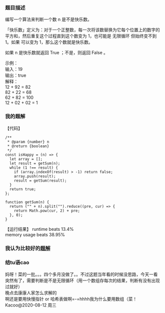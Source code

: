 ### 题目描述
编写一个算法来判断一个数 n 是不是快乐数。

「快乐数」定义为：对于一个正整数，每一次将该数替换为它每个位置上的数字的平方和，然后重复这个过程直到这个数变为 1，也可能是 无限循环 但始终变不到 1。如果 可以变为  1，那么这个数就是快乐数。

如果 n 是快乐数就返回 True ；不是，则返回 False 。

示例：  
输入：19  
输出：true  
解释：  
12 + 92 = 82  
82 + 22 = 68  
62 + 82 = 100  
12 + 02 + 02 = 1  
### 我的题解
【代码】  
```
/**
 * @param {number} n
 * @return {boolean}
 */
const isHappy = (n) => {
  let array = [];
  let result = getSum(n);
  while (1 !== result) {
    if (array.indexOf(result) > -1) return false;
    array.push(result);
    result = getSum(result);
  }
  return true;
};

function getSum(n) {
  return ("" + n).split("").reduce((pre, cur) => {
    return Math.pow(cur, 2) + pre;
  }, 0);
}
```
【运行结果】
runtime beats 13.4%  
memory usage beats 38.95%

### 我认为比较好的[题解]()
### 结tu语cao
妈呀！菜的一批。。。四个多月没做了。。不过这题当年看的时候没思路，今天一看突然有了，需要判断是不是无限循环（用一个数组存每次的结果，判断有没有出现过就好）  
晚点去康康人家怎么求解的  
啊还是要用快慢指针 or 哈希表做啊=-=hhhh我为什么要用数组（菜！
Kacoo@2020-08-12 周三